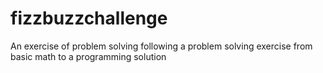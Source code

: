 # fizzbuzzchallenge
An exercise of problem solving following a problem solving exercise from basic math to a programming solution
